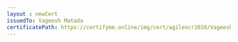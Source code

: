 ```yaml
--- 
layout : newCert 
issuedTo: Vageesh Matada 
certificatePath: https://certifyme.online/img/cert/agilencr2020/VageeshMatada_b35e7.png
--- 
```

